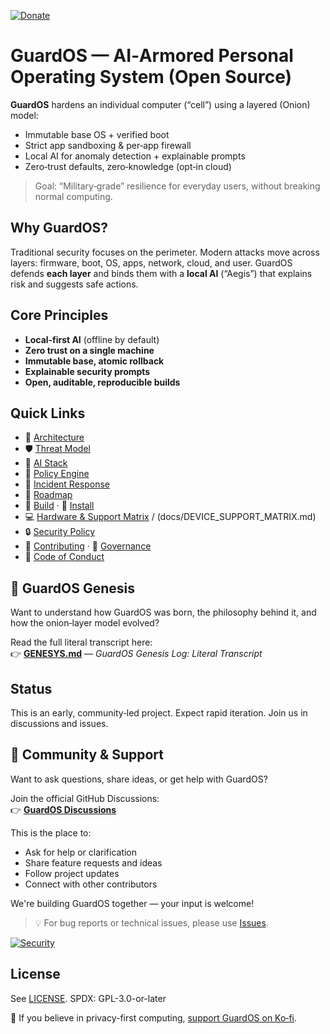 [![Donate](https://img.shields.io/badge/Donate-Ko--fi-blueviolet?logo=ko-fi)](https://ko-fi.com/guardos)

# GuardOS — AI‑Armored Personal Operating System (Open Source)

**GuardOS** hardens an individual computer (“cell”) using a layered (Onion) model:
- Immutable base OS + verified boot
- Strict app sandboxing & per‑app firewall
- Local AI for anomaly detection + explainable prompts
- Zero‑trust defaults, zero‑knowledge (opt‑in cloud)

> Goal: “Military‑grade” resilience for everyday users, without breaking normal computing.

## Why GuardOS?
Traditional security focuses on the perimeter. Modern attacks move across layers: firmware, boot, OS, apps, network, cloud, and user. GuardOS defends **each layer** and binds them with a **local AI** (“Aegis”) that explains risk and suggests safe actions.

## Core Principles
- **Local‑first AI** (offline by default)
- **Zero trust on a single machine**
- **Immutable base, atomic rollback**
- **Explainable security prompts**
- **Open, auditable, reproducible builds**

## Quick Links
- 📐 [Architecture](docs/ARCHITECTURE.md)
- 🛡️ [Threat Model](docs/THREAT_MODEL.md)
- 🧠 [AI Stack](docs/AI_STACK.md)
- 🧩 [Policy Engine](docs/POLICY_ENGINE.md)
- 🧯 [Incident Response](docs/INCIDENT_RESPONSE.md)
- 🧭 [Roadmap](ROADMAP.md)
- 🧱 [Build](BUILD.md) · 🚀 [Install](INSTALL.md)
- 💻 [Hardware & Support Matrix](docs/HARDWARE.md) / (docs/DEVICE_SUPPORT_MATRIX.md)
- 🔒 [Security Policy](SECURITY.md)
- 🤝 [Contributing](CONTRIBUTING.md) · 🧭 [Governance](GOVERNANCE.md)
- 📣 [Code of Conduct](CODE_OF_CONDUCT.md)

## 📖 GuardOS Genesis

Want to understand how GuardOS was born, the philosophy behind it, and how the onion‑layer model evolved?

Read the full literal transcript here:  
👉 [**GENESYS.md**](./GENESYS.md) — *GuardOS Genesis Log: Literal Transcript*

## Status
This is an early, community‑led project. Expect rapid iteration. Join us in discussions and issues.

## 💬 Community & Support

Want to ask questions, share ideas, or get help with GuardOS?

Join the official GitHub Discussions:  
👉 **[GuardOS Discussions](https://github.com/juanitto-maker/GuardOS/discussions)**

This is the place to:
- Ask for help or clarification
- Share feature requests and ideas
- Follow project updates
- Connect with other contributors

We're building GuardOS together — your input is welcome!

> 💡 For bug reports or technical issues, please use [Issues](https://github.com/juanitto-maker/GuardOS/issues).

[![Security](https://img.shields.io/badge/security-GitHub%20Advanced-blue?logo=github)](../../security/policy)



## License
See [LICENSE](LICENSE). SPDX: GPL-3.0-or-later


🙏 If you believe in privacy-first computing, [support GuardOS on Ko‑fi](https://ko-fi.com/guardos).
